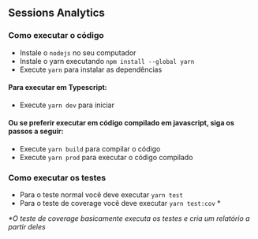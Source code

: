 ## Sessions Analytics

### Como executar o código

- Instale o `nodejs` no seu computador
- Instale o yarn executando `npm install --global yarn`
- Execute `yarn` para instalar as dependências

#### Para executar em Typescript:

- Execute `yarn dev` para iniciar

#### Ou se preferir executar em código compilado em javascript, siga os passos a seguir:

- Execute `yarn build` para compilar o código
- Execute `yarn prod` para executar o código compilado

### Como executar os testes

- Para o teste normal você deve executar `yarn test`
- Para o teste de coverage você deve executar `yarn test:cov` *

*\*O teste de coverage basicamente executa os testes e cria um relatório a partir deles*
